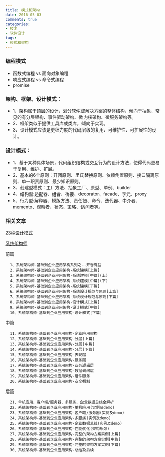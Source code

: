 ```yaml
---
title: 模式和架构
date: 2016-05-03
comments: true
categories:
- 技术
- 软件设计
tags:
- 模式和架构
---
```


### 编程模式

* 函数式编程 vs 面向对象编程
* 响应式编程 vs 命令式编程
* promise


### 架构、框架、设计模式：
* 1、架构属于顶层的设计，划分软件或解决方案的整体结构，倾向于抽象，常见的有分层架构、事件驱动架构、微内核架构、微服务架构等。
* 2、框架类似于提供工具库或类库，倾向于实现。
* 3、设计模式应该是更细力度的代码层级的复用、可维护性、可扩展性的设计。


### 设计模式：
* 1、基于某种具体场景，代码组织结构或交互行为的设计方法，使得代码更易于复用、维护、扩展。
* 2、基本的6个原则：开闭原则、里氏替换原则、依赖倒置原则、接口隔离原则、单一职责原则、最少知识原则。
* 3、创建型模式：工厂方法、抽象工厂、原型、单例、builder
* 4、结构型:适配器、组合、桥接、decorator、facade、享元、proxy
* 5、行为型:解释器、模版方法、责任链、命令、迭代器、中介者、memento、观察者、状态、策略、访问者等。


### 相关文章

[23种设计模式](http://www.cnblogs.com/beijiguangyong/archive/2010/11/15/2302807.html#_Toc281750445)


[系统架构师](http://www.cnblogs.com/hegezhou_hot/archive/2010/10/08/1846200.html)

前篇

      1、系统架构师-基础到企业应用架构系列之--开卷有益
      2、系统架构师-基础到企业应用架构-系统建模[上篇]
      3、系统架构师-基础到企业应用架构-系统建模[中篇](上)
      4、系统架构师-基础到企业应用架构-系统建模[中篇](下)
      5、系统架构师-基础到企业应用架构-系统建模[下篇]
      6、系统架构师-基础到企业应用架构-系统设计规范与原则[上篇]
      7、系统架构师-基础到企业应用架构-系统设计规范与原则[下篇]
      8、系统架构师-基础到企业应用架构-设计模式[上篇]
      9、系统架构师-基础到企业应用架构-设计模式[中篇]
      10、系统架构师-基础到企业应用架构-设计模式[下篇]
中篇

      11、系统架构师-基础到企业应用架构-企业应用架构
      12、系统架构师-基础到企业应用架构-分层[上篇]
      13、系统架构师-基础到企业应用架构-分层[中篇]
      14、系统架构师-基础到企业应用架构-分层[下篇]
      15、系统架构师-基础到企业应用架构-表现层
      16、系统架构师-基础到企业应用架构-服务层
      17、系统架构师-基础到企业应用架构-业务逻辑层
      18、系统架构师-基础到企业应用架构-数据访问层
      19、系统架构师-基础到企业应用架构-组件服务
      20、系统架构师-基础到企业应用架构-安全机制
后篇

      21、单机应用、客户端/服务器、多服务、企业数据总线全解析
      22、系统架构师-基础到企业应用架构-单机应用(实例及demo)
      23、系统架构师-基础到企业应用架构-客户端/服务器(实例及demo)
      24、系统架构师-基础到企业应用架构-多服务(实例及demo)
      25、系统架构师-基础到企业应用架构-企业数据总线(实例及demo)
      26、系统架构师-基础到企业应用架构-性能优化(架构瓶颈)
      27、系统架构师-基础到企业应用架构-完整的架构方案实例[上篇]
      28、系统架构师-基础到企业应用架构-完整的架构方案实例[中篇]
      29、系统架构师-基础到企业应用架构-完整的架构方案实例[下篇]
      30、系统架构师-基础到企业应用架构-总结及后续





